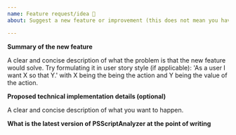 ```yaml
---
name: Feature request/idea 🚀
about: Suggest a new feature or improvement (this does not mean you have to implement it)

---
```


**Summary of the new feature**

A clear and concise description of what the problem is that the new feature would solve.
Try formulating it in user story style (if applicable):
'As a user I want X so that Y.' with X being the being the action and Y being the value of the action.

**Proposed technical implementation details (optional)**

A clear and concise description of what you want to happen.

**What is the latest version of PSScriptAnalyzer at the point of writing**

